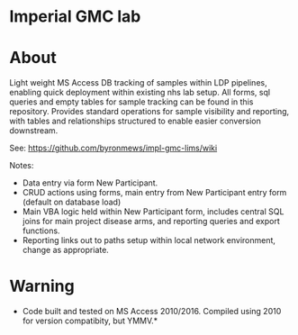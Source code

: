 Imperial GMC lab
========================

# About

Light weight MS Access DB tracking of samples within LDP pipelines, enabling quick deployment within existing nhs lab setup. All forms, sql queries and empty tables for sample tracking can be found in this repository. Provides standard operations for sample visibility and reporting, with tables and relationships  structured to enable easier conversion downstream.

See:
https://github.com/byronmews/impl-gmc-lims/wiki

Notes:
* Data entry via form New Participant.
* CRUD actions using forms, main entry from New Participant entry form (default on database load)
* Main VBA logic held within New Participant form, includes central SQL joins for main project disease arms, and reporting queries and export functions.
* Reporting links out to paths setup within local network environment, change as appropriate.


# Warning

* Code built and tested on MS Access 2010/2016. Compiled using 2010 for version compatibity, but YMMV.*

